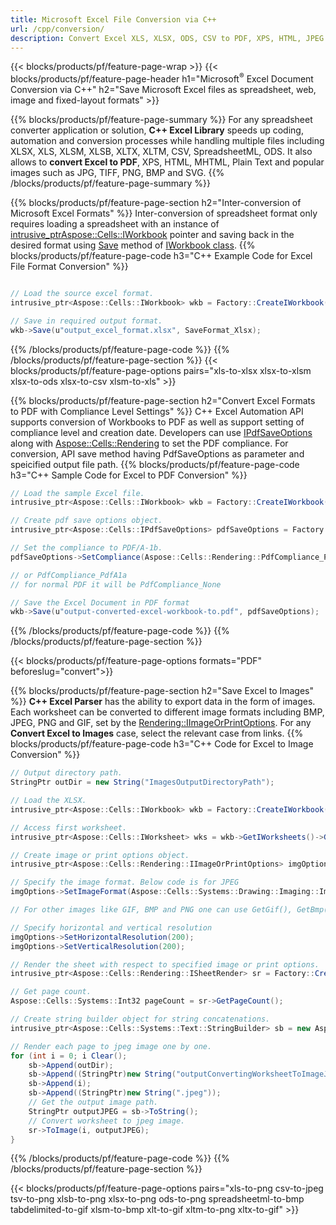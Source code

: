 ```yaml
---
title: Microsoft Excel File Conversion via C++ 
url: /cpp/conversion/
description: Convert Excel XLS, XLSX, ODS, CSV to PDF, XPS, HTML, JPEG and other formats with just few lines of C++ code.
---
```


{{< blocks/products/pf/feature-page-wrap >}}
{{< blocks/products/pf/feature-page-header h1="Microsoft<sup>&reg;</sup> Excel Document Conversion via C++" h2="Save Microsoft Excel files as spreadsheet, web, image and fixed-layout formats" >}}

{{% blocks/products/pf/feature-page-summary %}}
For any spreadsheet converter application or solution, **C++ Excel Library** speeds up coding, automation and conversion processes while handling multiple files including XLSX, XLS, XLSM, XLSB, XLTX, XLTM, CSV, SpreadsheetML, ODS.  It also allows to **convert Excel to PDF**, XPS, HTML, MHTML, Plain Text and popular images such as JPG, TIFF, PNG, BMP and SVG.
{{% /blocks/products/pf/feature-page-summary  %}}

{{% blocks/products/pf/feature-page-section  h2="Inter-conversion of Microsoft Excel Formats" %}}
Inter-conversion of spreadsheet format only requires loading a spreadsheet with an instance of [ intrusive_ptr<Aspose::Cells::IWorkbook>](https://apireference.aspose.com/cells/cpp/class/aspose.cells.i_workbook) pointer and saving back in the desired format using [Save](https://apireference.aspose.com/cells/cpp/class/aspose.cells.i_workbook#a9460f52a2dec8f4bf623a4905167d997) method of [IWorkbook class](https://apireference.aspose.com/cells/cpp/class/aspose.cells.i_workbook).
{{% blocks/products/pf/feature-page-code h3="C++ Example Code for Excel File Format Conversion" %}}

```cs

// Load the source excel format.
intrusive_ptr<Aspose::Cells::IWorkbook> wkb = Factory::CreateIWorkbook(u"src_excel_file.xls");

// Save in required output format.
wkb->Save(u"output_excel_format.xlsx", SaveFormat_Xlsx);

```
{{% /blocks/products/pf/feature-page-code  %}}
{{% /blocks/products/pf/feature-page-section %}}
{{< blocks/products/pf/feature-page-options pairs="xls-to-xlsx xlsx-to-xlsm xlsx-to-ods xlsx-to-csv xlsm-to-xls" >}}


{{% blocks/products/pf/feature-page-section  h2="Convert Excel Formats to PDF with Compliance Level Settings" %}}
C++ Excel Automation API supports conversion of Workbooks to PDF as well as support setting of compliance level and creation date. Developers can use [IPdfSaveOptions](https://apireference.aspose.com/cells/cpp/class/aspose.cells.i_pdf_save_options) along with [Aspose::Cells::Rendering](https://apireference.aspose.com/cells/cpp/namespace/aspose.cells.rendering) to set the PDF compliance.  For conversion, API save method having PdfSaveOptions as parameter and speicified output file path. 
{{% blocks/products/pf/feature-page-code h3="C++ Sample Code for Excel to PDF Conversion" %}}

```cs
// Load the sample Excel file.
intrusive_ptr<Aspose::Cells::IWorkbook> wkb = Factory::CreateIWorkbook(u"sample-convert-excel-to.pdf");

// Create pdf save options object.
intrusive_ptr<Aspose::Cells::IPdfSaveOptions> pdfSaveOptions = Factory::CreateIPdfSaveOptions();

// Set the compliance to PDF/A-1b.
pdfSaveOptions->SetCompliance(Aspose::Cells::Rendering::PdfCompliance_PdfA1b);

// or PdfCompliance_PdfA1a 
// for normal PDF it will be PdfCompliance_None

// Save the Excel Document in PDF format
wkb->Save(u"output-converted-excel-workbook-to.pdf", pdfSaveOptions);


```
{{% /blocks/products/pf/feature-page-code  %}}
{{% /blocks/products/pf/feature-page-section %}}

{{< blocks/products/pf/feature-page-options formats="PDF" beforeslug="convert">}}

{{% blocks/products/pf/feature-page-section  h2="Save Excel to Images" %}}
**C++ Excel Parser** has the ability to export data in the form of images. Each worksheet can be converted to different image formats including BMP, JPEG, PNG and GIF, set by the [Rendering::IImageOrPrintOptions](https://apireference.aspose.com/cells/cpp/class/aspose.cells.rendering.i_image_or_print_options). For any **Convert Excel to Images** case, select the relevant case from links.
{{% blocks/products/pf/feature-page-code h3="C++ Code for Excel to Image Conversion" %}}

```cs
// Output directory path.
StringPtr outDir = new String("ImagesOutputDirectoryPath");

// Load the XLSX.
intrusive_ptr<Aspose::Cells::IWorkbook> wkb = Factory::CreateIWorkbook(u"source-excel-file.xlsx");

// Access first worksheet.
intrusive_ptr<Aspose::Cells::IWorksheet> wks = wkb->GetIWorksheets()->GetObjectByIndex(0);

// Create image or print options object.
intrusive_ptr<Aspose::Cells::Rendering::IImageOrPrintOptions> imgOptions = Factory::CreateIImageOrPrintOptions();

// Specify the image format. Below code is for JPEG
imgOptions->SetImageFormat(Aspose::Cells::Systems::Drawing::Imaging::ImageFormat::GetJpeg());

// For other images like GIF, BMP and PNG one can use GetGif(), GetBmp() and GetPng() respectively 

// Specify horizontal and vertical resolution
imgOptions->SetHorizontalResolution(200);
imgOptions->SetVerticalResolution(200);

// Render the sheet with respect to specified image or print options.
intrusive_ptr<Aspose::Cells::Rendering::ISheetRender> sr = Factory::CreateISheetRender(wks, imgOptions);

// Get page count.
Aspose::Cells::Systems::Int32 pageCount = sr->GetPageCount();

// Create string builder object for string concatenations.
intrusive_ptr<Aspose::Cells::Systems::Text::StringBuilder> sb = new Aspose::Cells::Systems::Text::StringBuilder();

// Render each page to jpeg image one by one.
for (int i = 0; i Clear();
	sb->Append(outDir);
	sb->Append((StringPtr)new String("outputConvertingWorksheetToImageJPEG_"));
	sb->Append(i);
	sb->Append((StringPtr)new String(".jpeg"));
	// Get the output image path.
	StringPtr outputJPEG = sb->ToString();
	// Convert worksheet to jpeg image.
	sr->ToImage(i, outputJPEG);
}
```
{{% /blocks/products/pf/feature-page-code %}}
{{% /blocks/products/pf/feature-page-section %}}

{{< blocks/products/pf/feature-page-options pairs="xls-to-png csv-to-jpeg tsv-to-png xlsb-to-png xlsx-to-png ods-to-png spreadsheetml-to-bmp tabdelimited-to-gif xlsm-to-bmp xlt-to-gif xltm-to-png xltx-to-gif" >}}